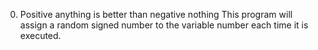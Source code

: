 0. Positive anything is better than negative nothing
This program will assign a random signed number to the variable number each time it is executed.



